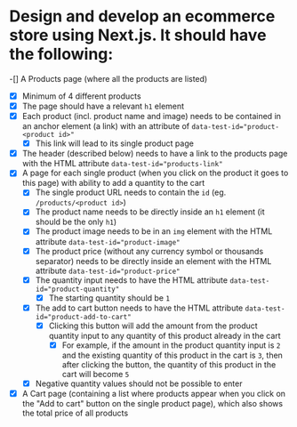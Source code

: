 # Design and develop an ecommerce store using Next.js. It should have the following:

-[] A Products page (where all the products are listed)

- [x] Minimum of 4 different products
- [x] The page should have a relevant `h1` element
- [x] Each product (incl. product name and image) needs to be contained in an anchor element (a link) with an attribute of `data-test-id="product-<product id>"`
  - [x] This link will lead to its single product page
- [x] The header (described below) needs to have a link to the products page with the HTML attribute `data-test-id="products-link"`
- [x] A page for each single product (when you click on the product it goes to this page) with ability to add a quantity to the cart
  - [x] The single product URL needs to contain the `id` (eg. `/products/<product id>`)
  - [x] The product name needs to be directly inside an `h1` element (it should be the only `h1`)
  - [x] The product image needs to be in an `img` element with the HTML attribute `data-test-id="product-image"`
  - [x] The product price (without any currency symbol or thousands separator) needs to be directly inside an element with the HTML attribute `data-test-id="product-price"`
  - [x] The quantity input needs to have the HTML attribute `data-test-id="product-quantity"`
    - [x] The starting quantity should be `1`
  - [x] The add to cart button needs to have the HTML attribute `data-test-id="product-add-to-cart"`
    - [x] Clicking this button will add the amount from the product quantity input to any quantity of this product already in the cart
      - [x] For example, if the amount in the product quantity input is `2` and the existing quantity of this product in the cart is `3`, then after clicking the button, the quantity of this product in the cart will become `5`
  - [x] Negative quantity values should not be possible to enter
- [x] A Cart page (containing a list where products appear when you click on the "Add to cart" button on the single product page), which also shows the total price of all products
